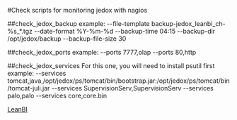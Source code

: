 #Check scripts for monitoring jedox with nagios

##check_jedox_backup
example:
--file-template backup-jedox_leanbi_ch-%s_*.tgz --date-format %Y-%m-%d --backup-time 04:15 --backup-dir /opt/jedox/backup --backup-file-size 30

##check_jedox_ports
example:
--ports 7777,olap --ports 80,http

##check_jedox_services
For this one, you will need to install psutil first
example:
--services tomcat,java,/opt/jedox/ps/tomcat/bin/bootstrap.jar:/opt/jedox/ps/tomcat/bin/tomcat-juli.jar --services SupervisionServ,SupervisionServ --services palo,palo --services core,core.bin

[LeanBI](http://leanbi.ch/big-data/)